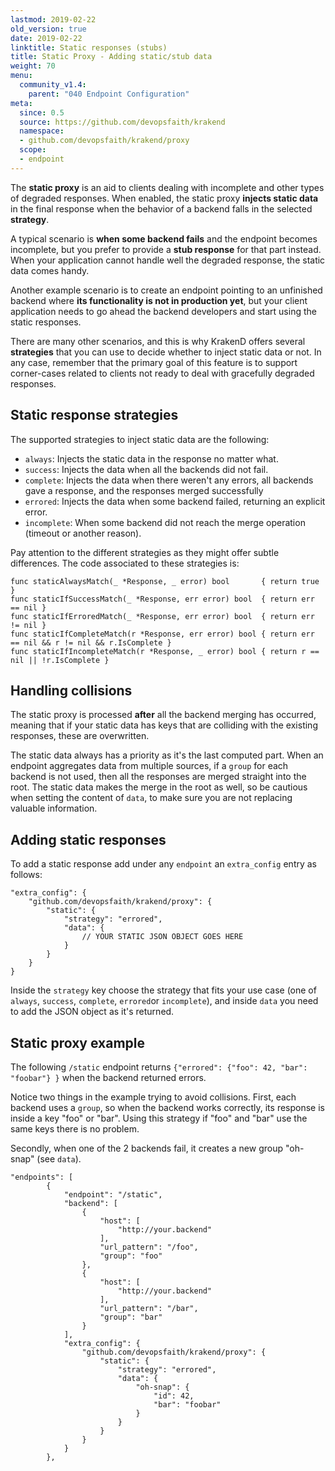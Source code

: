 ```yaml
---
lastmod: 2019-02-22
old_version: true
date: 2019-02-22
linktitle: Static responses (stubs)
title: Static Proxy - Adding static/stub data
weight: 70
menu:
  community_v1.4:
    parent: "040 Endpoint Configuration"
meta:
  since: 0.5
  source: https://github.com/devopsfaith/krakend
  namespace:
  - github.com/devopsfaith/krakend/proxy
  scope:
  - endpoint
---
```

The **static proxy** is an aid to clients dealing with incomplete and other types of degraded responses. When enabled, the static proxy **injects static data** in the final response when the behavior of a backend falls in the selected **strategy**.

A typical scenario is **when some backend fails** and the endpoint becomes incomplete, but you prefer to provide a **stub response** for that part instead. When your application cannot handle well the degraded response, the static data comes handy.

Another example scenario is to create an endpoint pointing to an unfinished backend where **its functionality is not in production yet**, but your client application needs to go ahead the backend developers and start using the static responses.

There are many other scenarios, and this is why KrakenD offers several **strategies** that you can use to decide whether to inject static data or not. In any case, remember that the primary goal of this feature is to support corner-cases related to clients not ready to deal with gracefully degraded responses.

## Static response strategies
The supported strategies to inject static data are the following:

- `always`: Injects the static data in the response no matter what.
- `success`: Injects the data when all the backends did not fail.
- `complete`: Injects the data when there weren't any errors, all backends gave a response, and the responses merged successfully
- `errored`: Injects the data when some backend failed, returning an explicit error.
- `incomplete`: When some backend did not reach the merge operation (timeout or another reason).

Pay attention to the different strategies as they might offer subtle differences. The code associated to these strategies is:

    func staticAlwaysMatch(_ *Response, _ error) bool       { return true }
    func staticIfSuccessMatch(_ *Response, err error) bool  { return err == nil }
    func staticIfErroredMatch(_ *Response, err error) bool  { return err != nil }
    func staticIfCompleteMatch(r *Response, err error) bool { return err == nil && r != nil && r.IsComplete }
    func staticIfIncompleteMatch(r *Response, _ error) bool { return r == nil || !r.IsComplete }

## Handling collisions
The static proxy is processed **after** all the backend merging has occurred, meaning that if your static data has keys that are colliding with the existing responses, these are overwritten.

The static data always has a priority as it's the last computed part. When an endpoint aggregates data from multiple sources, if a `group` for each backend is not used, then all the responses are merged straight into the root. The static data makes the merge in the root as well, so be cautious when setting the content of `data`, to make sure you are not replacing valuable information.

## Adding static responses
To add a static response add under any `endpoint` an `extra_config` entry as follows:

    "extra_config": {
        "github.com/devopsfaith/krakend/proxy": {
            "static": {
                "strategy": "errored",
                "data": {
                    // YOUR STATIC JSON OBJECT GOES HERE
                }
            }
        }
    }

Inside the `strategy` key choose the strategy that fits your use case (one of `always`, `success`, `complete`, `errored`or `incomplete`), and inside `data` you need to add the JSON object as it's returned.

## Static proxy example
The following `/static` endpoint returns `{"errored": {"foo": 42, "bar": "foobar"} }` when the backend returned errors.

Notice two things in the example trying to avoid collisions.  First, each backend uses a `group`, so when the backend works correctly, its response is inside a key "foo" or "bar". Using this strategy if "foo" and "bar" use the same keys there is no problem.

Secondly, when one of the 2 backends fail, it creates a new group "oh-snap" (see `data`).

    "endpoints": [
            {
                "endpoint": "/static",
                "backend": [
                    {
                        "host": [
                            "http://your.backend"
                        ],
                        "url_pattern": "/foo",
                        "group": "foo"
                    },
                    {
                        "host": [
                            "http://your.backend"
                        ],
                        "url_pattern": "/bar",
                        "group": "bar"
                    }
                ],
                "extra_config": {
                    "github.com/devopsfaith/krakend/proxy": {
                        "static": {
                            "strategy": "errored",
                            "data": {
                                "oh-snap": {
                                    "id": 42,
                                    "bar": "foobar"
                                }
                            }
                        }
                    }
                }
            },
